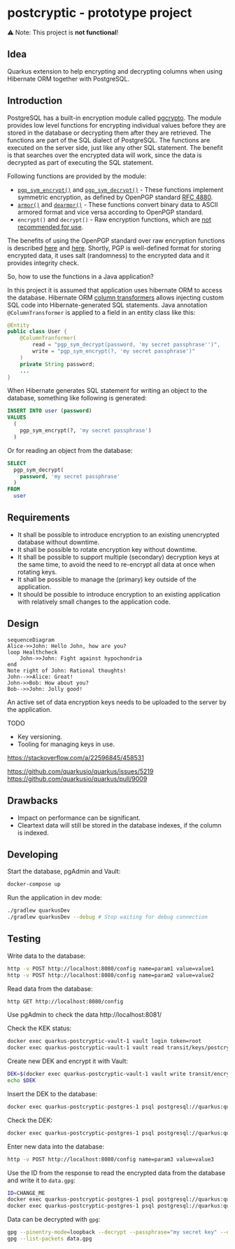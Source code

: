 # postcryptic - prototype project

⚠️ Note: This project is **not functional**!

## Idea

Quarkus extension to help encrypting and decrypting columns when using Hibernate ORM together with PostgreSQL.


## Introduction

PostgreSQL has a built-in encryption module called [pgcrypto](https://www.postgresql.org/docs/current/pgcrypto.html).
The module provides low level functions for encrypting individual values before they are stored in the database or decrypting them after they are retrieved.
The functions are part of the SQL dialect of PostgreSQL.
The functions are executed on the server side, just like any other SQL statement.
The benefit is that searches over the encrypted data will work, since the data is decrypted as part of executing the SQL statement.


Following functions are provided by the module:

* [`pgp_sym_encrypt()`](https://www.postgresql.org/docs/current/pgcrypto.html#PGCRYPTO-PGP-ENC-FUNCS-PGP-SYM-ENCRYPT) and [`pgp_sym_decrypt()`](https://www.postgresql.org/docs/current/pgcrypto.html#PGCRYPTO-PGP-ENC-FUNCS-PGP-SYM-DECRYPT) - These functions implement symmetric encryption, as defined by OpenPGP standard [RFC 4880](https://tools.ietf.org/html/rfc4880).
* [`armor()`](https://www.postgresql.org/docs/current/pgcrypto.html#PGCRYPTO-PGP-ENC-FUNCS-ARMOR) and [`dearmor()`](https://www.postgresql.org/docs/current/pgcrypto.html#PGCRYPTO-PGP-ENC-FUNCS-ARMOR) - These functions convert binary data to ASCII armored format and vice versa according to OpenPGP standard.
* `encrypt()` and `decrypt()` - Raw encryption functions, which are [not recommended for use](https://www.postgresql.org/docs/current/pgcrypto.html#PGCRYPTO-RAW-ENC-FUNCS).

The benefits of using the OpenPGP standard over raw encryption functions is described [here](https://www.postgresql.org/docs/current/pgcrypto.html#PGCRYPTO-PGP-ENC-FUNCS) and [here](https://www.postgresql.org/docs/current/pgcrypto.html#PGCRYPTO-RAW-ENC-FUNCS).
Shortly, PGP is well-defined format for storing encrypted data, it uses salt (randomness) to the encrypted data and it provides integrity check.

So, how to use the functions in a Java application? 

In this project it is assumed that application uses hibernate ORM to access the database.
Hibernate ORM  [column transformers](https://docs.jboss.org/hibernate/orm/6.4/userguide/html_single/Hibernate_User_Guide.html#mapping-column-read-and-write) allows injecting custom SQL code into Hibernate-generated SQL statements.
Java annotation `@ColumnTransformer` is applied to a field in an entity class like this:

```java
@Entity
public class User {
    @ColumnTranformer(
        read = "pgp_sym_decrypt(password, 'my secret passphrase'')",
        write = "pgp_sym_encrypt(?, 'my secret passphrase')"
    )
    private String password;
    ...
}
```

When Hibernate generates SQL statement for writing an object to the database, something like following is generated:

```sql
INSERT INTO user (password) 
VALUES 
  (
    pgp_sym_encrypt(?, 'my secret passphrase')
  )
```

Or for reading an object from the database:

```sql
SELECT 
  pgp_sym_decrypt(
    password, 'my secret passphrase'
  ) 
FROM 
  user
```


## Requirements

* It shall be possible to introduce encryption to an existing unencrypted database without downtime.
* It shall be possible to rotate encryption key without downtime.
* It shall be possible to support multiple (secondary) decryption keys at the same time, to avoid the need to re-encrypt all data at once when rotating keys.
* It shall be possible to manage the (primary) key outside of the application.
* It should be possible to introduce encryption to an existing application with relatively small changes to the application code.

## Design


```mermaid
sequenceDiagram
Alice->>John: Hello John, how are you?
loop Healthcheck
    John->>John: Fight against hypochondria
end
Note right of John: Rational thoughts!
John-->>Alice: Great!
John->>Bob: How about you?
Bob-->>John: Jolly good!
```




An active set of data encryption keys needs to be uploaded to the server by the application.


TODO

- Key versioning.
- Tooling for managing keys in use.




https://stackoverflow.com/a/22596845/458531


https://github.com/quarkusio/quarkus/issues/5219
https://github.com/quarkusio/quarkus/pull/9009


## Drawbacks

- Impact on performance can be significant.
- Cleartext data will still be stored in the database indexes, if the column is indexed.


## Developing

Start the database, pgAdmin and Vault:

```bash
docker-compose up
```

Run the application in dev mode:

```bash
./gradlew quarkusDev
./gradlew quarkusDev --debug # Stop waiting for debug connection
```


## Testing

Write data to the database:

```bash
http -v POST http://localhost:8080/config name=param1 value=value1
http -v POST http://localhost:8080/config name=param2 value=value2
```

Read data from the database:

```bash
http GET http://localhost:8080/config
```

Use pgAdmin to check the data http://localhost:8081/

Check the KEK status:

```bash
docker exec quarkus-postcryptic-vault-1 vault login token=root
docker exec quarkus-postcryptic-vault-1 vault read transit/keys/postcryptic.kek
```

Create new DEK and encrypt it with Vault:

```bash
DEK=$(docker exec quarkus-postcryptic-vault-1 vault write transit/encrypt/postcryptic.kek plaintext=$(echo -n "my secret passphrase" | base64) -format=json | jq -r .data.ciphertext)
echo $DEK
```

Insert the DEK to the database:

```bash
docker exec quarkus-postcryptic-postgres-1 psql postgresql://quarkus:quarkus@localhost/quarkus -c "INSERT INTO postcryptic_keyring (dek) VALUES ('$DEK')"
```

Check the DEK:

```bash
docker exec quarkus-postcryptic-postgres-1 psql postgresql://quarkus:quarkus@localhost/quarkus -c "SELECT * FROM postcryptic_keyring"
```

Enter new data into the database:

```bash
http -v POST http://localhost:8080/config name=param3 value=value3
```

Use the ID from the response to read the encrypted data from the database and write it to `data.gpg`:

```bash
ID=CHANGE_ME
docker exec quarkus-postcryptic-postgres-1 psql postgresql://quarkus:quarkus@localhost/quarkus -c "SELECT * FROM component_config WHERE id=$ID"
docker exec quarkus-postcryptic-postgres-1 psql postgresql://quarkus:quarkus@localhost/quarkus --no-align --quiet --tuples-only  -c "SELECT value FROM component_config WHERE id=$ID" > data.gpg
```

Data can be decrypted with `gpg`:

```bash
gpg --pinentry-mode=loopback --decrypt --passphrase="my secret key" --output - data.gpg
gpg --list-packets data.gpg
```